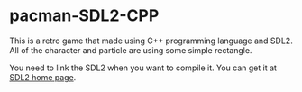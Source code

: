 # pacman-SDL2-CPP
This is a retro game that made using C++ programming language and SDL2.
All of the character and particle are using some simple rectangle.

You need to link the SDL2 when you want to compile it. You can get it at [SDL2 home page](https://libsdl.org/download-2.0.php).


